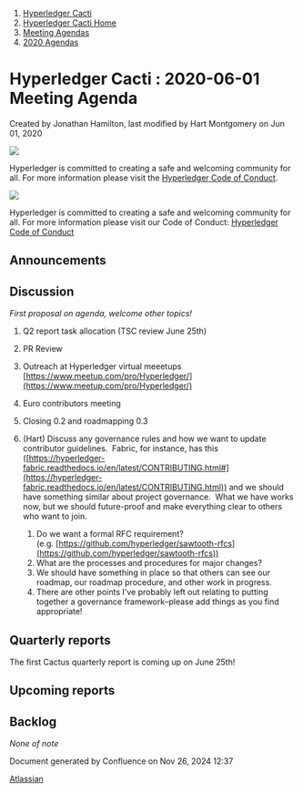 1. [Hyperledger Cacti](index.html)
2. [Hyperledger Cacti Home](Hyperledger-Cacti-Home_20414469.html)
3. [Meeting Agendas](Meeting-Agendas_20414488.html)
4. [2020 Agendas](2020-Agendas_20414504.html)

# Hyperledger Cacti : 2020-06-01 Meeting Agenda

Created by Jonathan Hamilton, last modified by Hart Montgomery on Jun 01, 2020

![](https://wiki.hyperledger.org/download/attachments/2392771/welcome.png?version=2&modificationDate=1572450107000&api=v2)

Hyperledger is committed to creating a safe and welcoming community for all. For more information please visit the [Hyperledger Code of Conduct](https://lf-hyperledger.atlassian.net/wiki/spaces/HYP/pages/19595281/Hyperledger+Code+of+Conduct).

![](https://wiki.hyperledger.org/download/attachments/29034696/Antitrustnotice.png?version=1&modificationDate=1581695654000&api=v2)

Hyperledger is committed to creating a safe and welcoming community for all. For more information please visit our Code of Conduct: [Hyperledger Code of Conduct](https://lf-hyperledger.atlassian.net/wiki/spaces/HYP/pages/19595281/Hyperledger+Code+of+Conduct)

## Announcements

## Discussion

*First proposal on agenda, welcome other topics!*

1. Q2 report task allocation (TSC review June 25th)
2. PR Review
3. Outreach at Hyperledger virtual meeetups [https://www.meetup.com/pro/Hyperledger/](https://www.meetup.com/pro/Hyperledger/)
4. Euro contributors meeting
5. Closing 0.2 and roadmapping 0.3
   
6. (Hart) Discuss any governance rules and how we want to update contributor guidelines.  Fabric, for instance, has this ([https://hyperledger-fabric.readthedocs.io/en/latest/CONTRIBUTING.html#](https://hyperledger-fabric.readthedocs.io/en/latest/CONTRIBUTING.html)) and we should have something similar about project governance.  What we have works now, but we should future-proof and make everything clear to others who want to join.
   
   1. Do we want a formal RFC requirement? (e.g. [https://github.com/hyperledger/sawtooth-rfcs](https://github.com/hyperledger/sawtooth-rfcs))
   2. What are the processes and procedures for major changes?
   3. We should have something in place so that others can see our roadmap, our roadmap procedure, and other work in progress.
   4. There are other points I've probably left out relating to putting together a governance framework–please add things as you find appropriate!

## Quarterly reports

The first Cactus quarterly report is coming up on June 25th!  

## Upcoming reports

## Backlog

*None of note*

Document generated by Confluence on Nov 26, 2024 12:37

[Atlassian](http://www.atlassian.com/)
